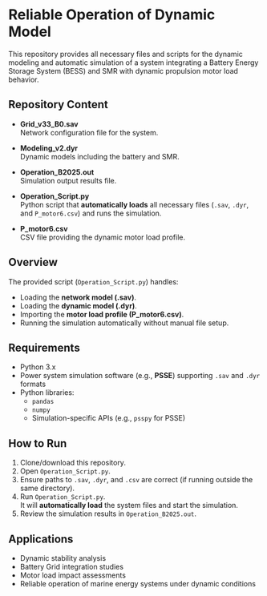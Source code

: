 # Reliable Operation of Dynamic Model

This repository provides all necessary files and scripts for the dynamic modeling and automatic simulation of a system integrating a Battery Energy Storage System (BESS) and SMR with dynamic propulsion motor load behavior.

## Repository Content

- **Grid_v33_B0.sav**  
  Network configuration file for the system.

- **Modeling_v2.dyr**  
  Dynamic models including the battery and SMR.

- **Operation_B2025.out**  
  Simulation output results file.

- **Operation_Script.py**  
  Python script that **automatically loads** all necessary files (`.sav`, `.dyr`, and `P_motor6.csv`) and runs the simulation.

- **P_motor6.csv**  
  CSV file providing the dynamic motor load profile.

## Overview

The provided script (`Operation_Script.py`) handles:
- Loading the **network model (.sav)**.
- Loading the **dynamic model (.dyr)**.
- Importing the **motor load profile (P_motor6.csv)**.
- Running the simulation automatically without manual file setup.

## Requirements

- Python 3.x
- Power system simulation software (e.g., **PSSE**) supporting `.sav` and `.dyr` formats
- Python libraries:
  - `pandas`
  - `numpy`
  - Simulation-specific APIs (e.g., `psspy` for PSSE)

## How to Run

1. Clone/download this repository.
2. Open `Operation_Script.py`.
3. Ensure paths to `.sav`, `.dyr`, and `.csv` are correct (if running outside the same directory).
4. Run `Operation_Script.py`.  
   It will **automatically load** the system files and start the simulation.
5. Review the simulation results in `Operation_B2025.out`.

## Applications

- Dynamic stability analysis
- Battery Grid integration studies
- Motor load impact assessments
- Reliable operation of marine energy systems under dynamic conditions

